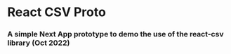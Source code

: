 # React CSV Proto

### A simple Next App prototype to demo the use of the react-csv library (Oct 2022)
